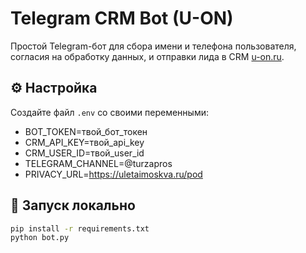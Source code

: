 # Telegram CRM Bot (U-ON)

Простой Telegram-бот для сбора имени и телефона пользователя, согласия на обработку данных, и отправки лида в CRM [u-on.ru](https://u-on.ru).

## ⚙️ Настройка

Создайте файл `.env` со своими переменными:

- BOT_TOKEN=твой_бот_токен
- CRM_API_KEY=твой_api_key
- CRM_USER_ID=твой_user_id
- TELEGRAM_CHANNEL=@turzapros
- PRIVACY_URL=https://uletaimoskva.ru/pod

## 🚀 Запуск локально

```bash
pip install -r requirements.txt
python bot.py
